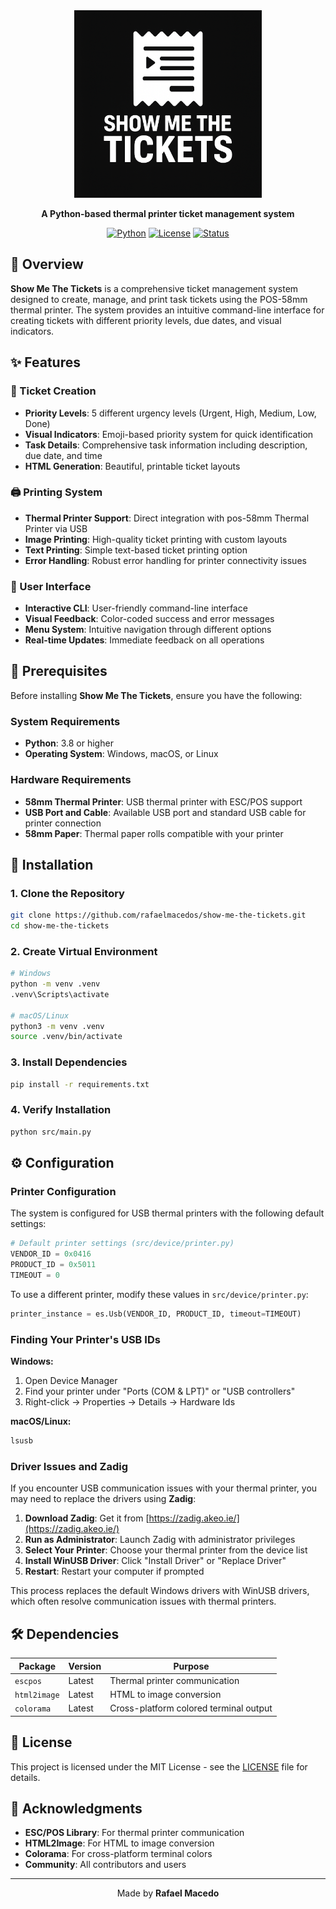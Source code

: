 <div align="center">
  <img src="assets/smtt_logo.png" alt="Show Me The Tickets Logo" width="300">
  
  **A Python-based thermal printer ticket management system**
  
  [![Python](https://img.shields.io/badge/Python-3.8+-blue.svg)](https://www.python.org/downloads/)
  [![License](https://img.shields.io/badge/License-MIT-green.svg)](LICENSE)
  [![Status](https://img.shields.io/badge/Status-Active-brightgreen.svg)](https://github.com/rafaelmacedos/show-me-the-tickets)
</div>

## 🎯 Overview

**Show Me The Tickets** is a comprehensive ticket management system designed to create, manage, and print task tickets using the POS-58mm thermal printer. The system provides an intuitive command-line interface for creating tickets with different priority levels, due dates, and visual indicators.

## ✨ Features

### 🎫 Ticket Creation
- **Priority Levels**: 5 different urgency levels (Urgent, High, Medium, Low, Done)
- **Visual Indicators**: Emoji-based priority system for quick identification
- **Task Details**: Comprehensive task information including description, due date, and time
- **HTML Generation**: Beautiful, printable ticket layouts

### 🖨️ Printing System
- **Thermal Printer Support**: Direct integration with pos-58mm Thermal Printer via USB 
- **Image Printing**: High-quality ticket printing with custom layouts
- **Text Printing**: Simple text-based ticket printing option
- **Error Handling**: Robust error handling for printer connectivity issues

### 🎨 User Interface
- **Interactive CLI**: User-friendly command-line interface
- **Visual Feedback**: Color-coded success and error messages
- **Menu System**: Intuitive navigation through different options
- **Real-time Updates**: Immediate feedback on all operations

## 🔧 Prerequisites

Before installing **Show Me The Tickets**, ensure you have the following:

### System Requirements
- **Python**: 3.8 or higher
- **Operating System**: Windows, macOS, or Linux


### Hardware Requirements
- **58mm Thermal Printer**: USB thermal printer with ESC/POS support
- **USB Port and Cable**: Available USB port and standard USB cable for printer connection
- **58mm Paper**: Thermal paper rolls compatible with your printer

## 🚀 Installation

### 1. Clone the Repository

```bash
git clone https://github.com/rafaelmacedos/show-me-the-tickets.git
cd show-me-the-tickets
```

### 2. Create Virtual Environment

```bash
# Windows
python -m venv .venv
.venv\Scripts\activate

# macOS/Linux
python3 -m venv .venv
source .venv/bin/activate
```

### 3. Install Dependencies

```bash
pip install -r requirements.txt
```

### 4. Verify Installation

```bash
python src/main.py
```

## ⚙️ Configuration

### Printer Configuration

The system is configured for USB thermal printers with the following default settings:

```python
# Default printer settings (src/device/printer.py)
VENDOR_ID = 0x0416
PRODUCT_ID = 0x5011
TIMEOUT = 0
```

To use a different printer, modify these values in `src/device/printer.py`:

```python
printer_instance = es.Usb(VENDOR_ID, PRODUCT_ID, timeout=TIMEOUT)
```

### Finding Your Printer's USB IDs

**Windows:**
1. Open Device Manager
2. Find your printer under "Ports (COM & LPT)" or "USB controllers"
3. Right-click → Properties → Details → Hardware Ids

**macOS/Linux:**
```bash
lsusb
```

### Driver Issues and Zadig

If you encounter USB communication issues with your thermal printer, you may need to replace the drivers using **Zadig**:

1. **Download Zadig**: Get it from [https://zadig.akeo.ie/](https://zadig.akeo.ie/)
2. **Run as Administrator**: Launch Zadig with administrator privileges
3. **Select Your Printer**: Choose your thermal printer from the device list
4. **Install WinUSB Driver**: Click "Install Driver" or "Replace Driver"
5. **Restart**: Restart your computer if prompted

This process replaces the default Windows drivers with WinUSB drivers, which often resolve communication issues with thermal printers.

## 🛠️ Dependencies

| Package | Version | Purpose |
|---------|---------|---------|
| `escpos` | Latest | Thermal printer communication |
| `html2image` | Latest | HTML to image conversion |
| `colorama` | Latest | Cross-platform colored terminal output |

## 📄 License

This project is licensed under the MIT License - see the [LICENSE](LICENSE) file for details.

## 🙏 Acknowledgments

- **ESC/POS Library**: For thermal printer communication
- **HTML2Image**: For HTML to image conversion
- **Colorama**: For cross-platform terminal colors
- **Community**: All contributors and users

---

<div align="center">
  <p>Made by <strong>Rafael Macedo</strong></p>
</div>

